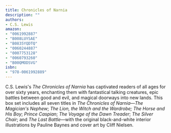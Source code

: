 ```yaml
---
title: Chronicles of Narnia
description: ""
authors:
- C.S. Lewis
amazon:
- "0061992887"
- "B008LUYSAE"
- "B0835YQDTQ"
- "0060244887"
- "0007753128"
- "0060793260"
- "B00QMODSVG"
isbn:
- "978-0061992889"
---
```

C.S. Lewis's _The Chronicles of Narnia_ has captivated readers of all ages for over sixty years, enchanting them with fantastical talking creatures, epic battles between good and evil, and magical doorways into new lands. 
This box set includes all seven titles in _The Chronicles of Narnia_—_The Magician's Nephew_; _The Lion, the Witch and the Wardrobe;_ _The Horse and His Boy_; _Prince Caspian_; _The Voyage of the Dawn Treader_; _The Silver Chair_; and _The Last Battle_—with the original black-and-white interior illustrations by Pauline Baynes and cover art by Cliff Nielsen.
